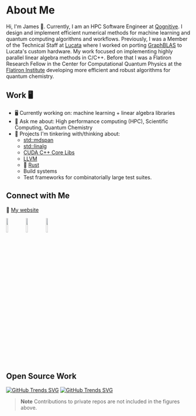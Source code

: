 # About Me

Hi, I'm James 👋. Currently, I am an HPC Software Engineer at [Qognitive](https://www.qognitive.io/). I design and implement efficient numerical methods for machine learning and quantum computing algorithms and workflows. Previously, I was a Member of the Technical Staff at [Lucata](https://lucata.com/) where I worked on porting [GraphBLAS](https://graphblas.org/) to Lucata's custom hardware. My work focused on implementing highly parallel linear algebra methods in C/C++. Before that I was a Flatiron Research Fellow in the Center for Computational Quantum Physics at the [Flatiron Institute](https://www.simonsfoundation.org/flatiron/center-for-computational-quantum-physics/) developing more efficient and robust algorithms for quantum chemistry.

## Work 🖥️

- :desktop_computer:  Currently working on: machine learning + linear algebra libraries
- 💬 Ask me about: High performance computing (HPC), Scientific Computing, Quantum Chemistry
- 🤔  Projects I'm tinkering with/thinking about:
  - [std::mdspan](https://github.com/kokkos/mdspan)
  - [std::linalg](https://github.com/kokkos/stdBLAS)
  - [CUDA C++ Core Libs](https://github.com/nvidia/cccl)
  - [LLVM](https://github.com/llvm/llvm-project)
  - :crab: [Rust](https://www.rust-lang.org/)
  - Build systems
  - Test frameworks for combinatorially large test suites.

## Connect with Me
:rocket:  [My website](http://jamesetsmith.github.io/)

<a href="https://github.com/jamesETsmith/jamesETsmith"><img style="width:10%;height:10%" src="https://upload.wikimedia.org/wikipedia/commons/thumb/9/91/Octicons-mark-github.svg/600px-Octicons-mark-github.svg.png?20180806170715"></a>
<a href="https://www.linkedin.com/in/james-smith-ph-d-8525792b"><img style="width:10%;height:10%" src="https://upload.wikimedia.org/wikipedia/commons/thumb/c/ca/LinkedIn_logo_initials.png/600px-LinkedIn_logo_initials.png?20140125013055"></a>
<a href="https://scholar.google.com/citations?hl=en&user=VfVWPAYAAAAJ"><img style="width:10%;height:10%" src="https://upload.wikimedia.org/wikipedia/commons/thumb/c/c7/Google_Scholar_logo.svg/512px-Google_Scholar_logo.svg.png?20200110094142"></a>

## Open Source Work
[![GitHub Trends SVG](https://api.githubtrends.io/user/svg/jamesETsmith/langs?time_range=one_year&include_private=True&loc_metric=changed&theme=classic)](https://githubtrends.io)
[![GitHub Trends SVG](https://api.githubtrends.io/user/svg/jamesETsmith/repos?time_range=one_year&include_private=True&loc_metric=changed&theme=classic)](https://githubtrends.io)

> **Note** Contributions to private repos are not included in the figures above.
